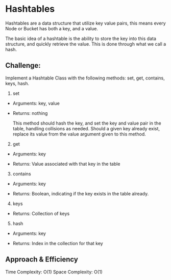 # Hashtables
Hashtables are a data structure that utilize key value pairs, this means every Node or Bucket has both a key, and a value.

The basic idea of a hashtable is the ability to store the key into this data structure, and quickly retrieve the value. This is done through what we call a hash.
## Challenge:

Implement a Hashtable Class with the following methods: set, get, contains, keys, hash.

1.  set
* Arguments: key, value
* Returns: nothing 

  This method should hash the key, and set the key and value pair in the table, handling collisions as needed.
Should a given key already exist, replace its value from the value argument given to this method.
2. get

* Arguments: key

* Returns: Value associated with that key in the table

3.  contains
* Arguments: key

* Returns: Boolean, indicating if the key exists in the table already.
4. keys

* Returns: Collection of keys

5. hash

* Arguments: key

* Returns: Index in the collection for that key

## Approach & Efficiency     
Time Complexity: O(1) 
Space Complexity: O(1)